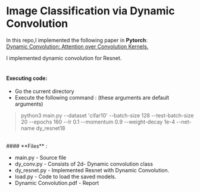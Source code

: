 # Image Classification via Dynamic Convolution 

In this repo,I implemented the following paper in **Pytorch**: </br>
[Dynamic Convolution: Attention over Convolution Kernels.](https://arxiv.org/abs/1912.03458)</br>

I implemented dynamic convolution for Resnet.</br>
</br>
#### **Executing code**: </br>
-  Go the current directory</br>
-  Execute the following command : (these arguments are default arguments)</br>
>python3 main.py --dataset 'cifar10' --batch-size 128 --test-batch-size 20 --epochs 160 --lr 0.1 --momentum 0.9 --weight-decay 1e-4 --net-name dy_resnet18 </br>
</br>
#### **Files** : </br>
 
- main.py - Source file </br>
-  dy_conv.py - Consists of 2d- Dynamic convolution class </br>
-  dy_resnet.py - Implemented Resnet with Dynamic Convolution.</br>
- load.py - Code to load the saved models.</br>
-  Dynamic Convolution.pdf - Report</br>